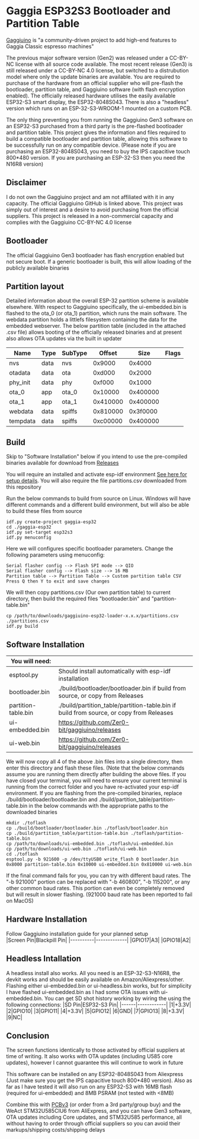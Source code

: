 # Gaggia ESP32S3 Bootloader and Partition Table
[Gaggiuino](https://gaggiuino.github.io/) is "a community-driven project to add high-end features to Gaggia Classic espresso machines"

The previous major software version (Gen2) was released under a CC-BY-NC license with all source code available. The most recent release (Gen3) is still released under a CC-BY-NC 4.0 license, but switched to a distrubution model where only the update binaries are available. You are required to purchase of the hardware from an official supplier who will pre-flash the bootloader, partition table, and Gaggiuino software (with flash encryption enabled). The officially released hardware utilises the easily available ESP32-S3 smart display, the ESP32-8048S043. There is also a "headless" version which runs on an ESP-32-S3-WROOM-1 mounted on a custom PCB.

The only thing preventing you from running the Gaggiuino Gen3 software on an ESP32-S3 purchased from a third party is the pre-flashed bootloader and partition table. This project gives the information and files required to build a compatible bootloader and partition table, allowing this software to be successfully run on any compatible device. (Please note if you are purchasing an ESP32-8048S043, you need to buy the IPS capacitive touch 800*480 version. If you are purchasing an ESP-32-S3 then you need the N16R8 version)

## Disclaimer
I do not own the Gaggiuino project and am not affiliated with it in any capacity. The official Gaggiuino GitHub is linked above. This project was simply out of interest and a desire to avoid purchasing from the official suppliers. This project is released in a non-commercial capacity and complies with the Gaggiuino CC-BY-NC 4.0 license

## Bootloader
The official Gaggiuino Gen3 bootloader has flash encryption enabled but not secure boot. If a generic bootloader is built, this will allow loading of the publicly available binaries

## Partition layout
Detailed information about the overall ESP-32 partition scheme is available elsewhere. With respect to Gaggiuino specifically, the ui-embedded.bin is flashed to the ota_0 (or ota_1) partition, which runs the main software. The webdata partition holds a littlefs filesystem containing the data for the embedded webserver. The below partition table (included in the attached .csv file) allows booting of the officially released binaries and at present also allows OTA updates via the built in updater

|Name|Type|SubType|Offset|Size|Flags|
|----|----|-------|------|----|-----|
|nvs|data|nvs|0x9000|0x4000|
|otadata|data|ota|0xd000|0x2000|
|phy_init|data|phy|0xf000|0x1000|
|ota_0|app|ota_0|0x10000|0x400000|	
|ota_1|app|ota_1|0x410000|0x400000|
|webdata|data|spiffs|0x810000|0x3f0000|	
|tempdata|data|spiffs|0xc00000|0x400000|

## Build
Skip to "Software Installation" below if you intend to use the pre-compiled binaries available for download from [Releases](https://github.com/a4vgx7b2M/gaggiuino-esp32-loader/releases)

You will require an installed and activate esp-idf environment [See here for setup details](https://docs.espressif.com/projects/esp-idf/en/stable/esp32/get-started/). You will also require the file partitions.csv downloaded from this repository

Run the below commands to build from source on Linux. Windows will have different commands and a different build environment, but will also be able to build these files from source

```
idf.py create-project gaggia-esp32
cd ./gaggia-esp32
idf.py set-target esp32s3
idf.py menuconfig
```
Here we will configures specific bootloader parameters. Change the following parameters using menuconfig:

```
Serial flasher config --> Flash SPI mode --> QIO
Serial flasher config --> Flash size --> 16 MB
Partition table --> Partition Table --> Custom partition table CSV
Press Q then Y to exit and save changes
```
We will then copy partitions.csv (Our own partition table) to current directory, then build the required files "bootloader.bin" and "partition-table.bin"

```
cp /path/to/downloads/gaggiuino-esp32-loader-x.x.x/partitions.csv ./partitions.csv
idf.py build
```

## Software Installation

|You will need:||
|--------|-----|
|esptool.py|Should install automatically with esp-idf installation|
|bootloader.bin|./build/bootloader/bootloader.bin if build from source, or copy from Releases|
|partition-table.bin|./build/partition_table/partition-table.bin if build from source, or copy from Releases|
|ui-embedded.bin|https://github.com/Zer0-bit/gaggiuino/releases|
|ui-web.bin|https://github.com/Zer0-bit/gaggiuino/releases|

We will now copy all 4 of the above .bin files into a single directory, then enter this directory and flash these files. (Note that the below commands assume you are running them directly after building the above files. If you have closed your terminal, you will need to ensure your current terminal is running from the correct folder and you have re-activated your esp-idf environment. If you are flashing from the pre-compiled binaries, replace ./build/bootloader/bootloader.bin and ./build/partition_table/partition-table.bin in the below commands with the appropriate paths to the downloaded binaries

```
mkdir ./toflash
cp ./build/bootloader/bootloader.bin ./toflash/bootloader.bin
cp ./build/partition_table/partition-table.bin ./toflash/partition-table.bin
cp /path/to/downloads/ui-embedded.bin ./toflash/ui-embedded.bin
cp /path/to/downloads/ui-web.bin ./toflash/ui-web.bin
cd ./toflash
esptool.py -b 921600 -p /dev/ttyUSB0 write_flash 0 bootloader.bin 0x8000 partition-table.bin 0x10000 ui-embedded.bin 0x810000 ui-web.bin
```
If the final command fails for you, you can try with different baud rates. The "-b 921000" portion can be replaced with "-b 460800", "-b 115200", or any other common baud rates. This portion can even be completely removed but will result in slower flashing. 
(921000 baud rate has been reported to fail on MacOS)


## Hardware Installation
Follow Gaggiuino installation guide for your planned setup<br/>
|Screen Pin|Blackpill Pin|
|----------|-------------|
|GPIO17|A3|
|GPIO18|A2|


## Headless Intallation
A headless install also works. All you need is an ESP-32-S3-N16R8, the devkit works and should be easily available on Amazon/Aliexpress/other. Flashing either ui-embedded.bin or ui-headless.bin works, but for simplicity I have flashed ui-embedded.bin as I had some OTA issues with ui-embedded.bin. You can get SD shot history working by wiring the using the following connections:
|SD Pin|ESP32-S3 Pin|
|------|------------|
|1|+3.3V|
|2|GPIO10|
|3|GPIO11|
|4|+3.3V|
|5|GPIO12|
|6|GND|
|7|GPIO13|
|8|+3.3V|
|9|NC|


## Conclusion
The screen functions identically to those activated by official suppliers at time of writing. It also works with OTA updates (including U585 core updates), however I cannot guarantee this will continue to work in future

This software can be installed on any ESP32-8048S043 from Aliexpress (Just make sure you get the IPS capacitive touch 800*480 version). Also as far as I have tested it will also run on any ESP32-S3 with 16MB flash (required for ui-embedded) and 8MB PSRAM (not tested with <8MB)

Combine this with [PCBv3](https://github.com/banoz/CoffeeHat/tree/main/Hardware/GaggiaBoard_V3) (or order from a 3rd party/group buy) and the WeAct STM32U585CIU6 from AliExpress, and you can have Gen3 software, OTA updates including Core updates, and STM32U585 performance, all without having to order through official suppliers so you can avoid their markups/shipping costs/shipping delays
